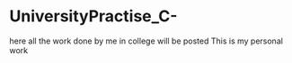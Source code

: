 # UniversityPractise_C-
here all the work done by me in college will be posted
This is my personal work

